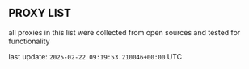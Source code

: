## PROXY LIST

all proxies in this list were collected from open sources and tested for functionality

last update: `2025-02-22 09:19:53.210046+00:00` UTC